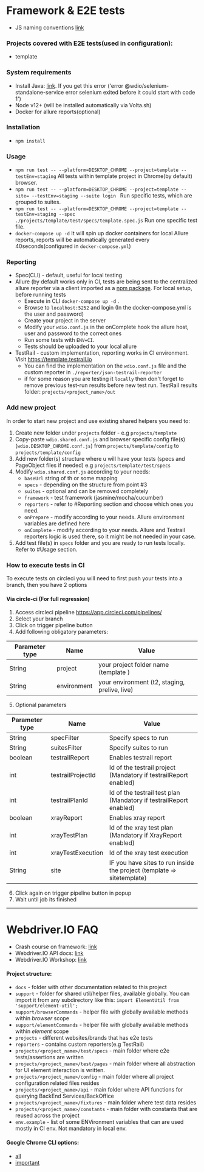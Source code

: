 
# Framework & E2E tests
* JS naming conventions [link](./docs/js-naming-conventions.md)


### Projects covered with E2E tests(used in configuration):
* template

### System requirements
* Install Java: [link](https://www.oracle.com/java/technologies/downloads/#jdk19-mac). If you get this error ('error @wdio/selenium-standalone-service error selenium exited before it could start with code 1')
* Node v12+ (will be installed automatically via Volta.sh)
* Docker for allure reports(optional)
### Installation
* `npm install`

### Usage
* `npm run test -- --platform=DESKTOP_CHROME --project=template --testEnv=staging` All tests within template project in Chrome(by default) browser.
* `npm run test -- --platform=DESKTOP_CHROME --project=template --site= --testEnv=staging --suite login ` Run specific tests, which are grouped to suites.
* `npm run test -- --platform=DESKTOP_CHROME --project=template --testEnv=staging --spec ./projects/template/test/specs/template.spec.js` Run one specific test file.
* `docker-compose up -d` It will spin up docker containers for local Allure reports, reports will be automatically generated every 40seconds(configured in `docker-compose.yml`)

### Reporting
* Spec(CLI) - default, useful for local testing
* Allure (by default works only in CI, tests are being sent to the centralized allure reporter
via a client imported as a [npm package](https://www.npmjs.com/package/allure-service-client). For local setup, before running tests
  * Execute in CLI `docker-compose up -d` .
  * Browse to `localhost:5252` and login (In the docker-compose.yml is the user and password)
  * Create your project in the server 
  * Modify your `wdio.conf.js` in the onComplete hook the allure host, user and password to the correct ones 
  * Run some tests with `ENV=CI`.
  * Tests should be uploaded to your local allure
* TestRail - custom implementation, reporting works in CI environment. Visit https://template.testrail.io
  * You can find the implementation on the `wdio.conf.js` file and the custom reporter in `./reporter/json-testrail-reporter`
  * if for some reason you are testing it `locally` then don't forget to remove previous test-run results before new test run. TestRail results folder: `projects/<project_name>/out`

### Add new project
In order to start new project and use existing shared helpers you need to:
1. Create new folder under `projects` folder - e.g `projects/template`
2. Copy-paste `wdio.shared.conf.js` and browser specific config file(s) (`wdio.DESKTOP_CHROME.conf.js`) from `projects/template/config` to `projects/template/config`
3. Add new folder(s) structure where u will have your tests (specs and PageObject files if needed) e.g `projects/template/test/specs`
4. Modify `wdio.shared.conf.js` according to your needs:
   * `baseUrl` string of th or some mapping
   * `specs` - depending on the structure from point #3
   * `suites` - optional and can be removed completely
   * `framework` - test framework (jasmine/mocha/cucumber)
   * `reporters` - refer to #Reporting section and choose which ones you need.
   * `onPrepare` - modify according to your needs. Allure environment variables are defined here
   * `onComplete` - modify according to your needs. Allure and Testrail reporters logic is used there, so it might be not needed in your case.
5. Add test file(s) in `specs` folder and you are ready to run tests locally. Refer to #Usage section.

### How to execute tests in CI 

To execute tests on circleci you will need to first push your tests into a branch, then you have 2 options
#### Via circle-ci (For full regression) 
1. Access circleci pipeline https://app.circleci.com/pipelines/
2. Select your branch 
3. Click on trigger pipeline button
4. Add following obligatory parameters:
   
| Parameter type | Name        | Value                                                                           |
|----------------|-------------|---------------------------------------------------------------------------------|
| String         | project     | your project folder name (template )                                            |
| String         | environment | your environment (t2, staging, prelive, live)                                   |

5. Optional parameters

| Parameter type | Name               | Value                                                                   |
|----------------|--------------------|-------------------------------------------------------------------------|
| String         | specFilter         | Specify specs to run                                                    |
| String         | suitesFilter       | Specify suites to run                                                   |
| boolean        | testrailReport     | Enables testrail report                                                 |
| int            | testrailProjectId  | Id of the testrail project (Mandatory if testrailReport enabled)        |
| int            | testrailPlanId     | Id of the testrail test plan (Mandatory if testrailReport enabled)      |
| boolean        | xrayReport         | Enables xray report                                                     |
| int            | xrayTestPlan       | Id of the xray test plan (Mandatory if XrayReport enabled)              |
| int            | xrayTestExecution  | Id of the xray test execution                                           |
| String         | site               | IF you have sites to run inside the project (template => sitetemplate)  |

6. Click again on trigger pipeline button in popup 
7. Wait until job its finished

---

# Webdriver.IO FAQ
* Crash course on framework: [link](https://youtu.be/RJ2kwpzX8so)
* Webdriver.IO API docs: [link](https://webdriver.io/docs/api)
* Webdriver.IO Workshop: [link](https://github.com/webdriverio/workshop)

#### Project structure:
* `docs` - folder with other documentation related to this project
* `support` - folder for shared util/helper files, available globally. You can import it from any subdirectory like this: `import ElementUtil from 'support/element-util';`
* `support/browserCommands` - helper file with globally available methods within *browser* scope
* `support/elementCommands` - helper file with globally available methods within *element* scope
* `projects` - different websites/brands that has e2e tests
* `reporters` - contains custom reporters(e.g TestRail)
* `projects/<project_name>/test/specs` - main folder where e2e tests/assertions are written
* `projects/<project_name>/test/pages` - main folder where all abstraction for UI element interaction is written.
* `projects/<project_name>/config` - main folder where all project configuration related files resides
* `projects/<project_name>/api` - main folder where API functions for querying BackEnd Services/BackOffice 
* `projects/<project_name>/fixtures` - main folder where test data resides 
* `projects/<project_name>/constants` - main folder with constants that are reused across the project 
* `env.example` - list of some ENVironment variables that can are used mostly in CI env. Not mandatory in local env. 
#### Google Chrome CLI options: 
* [all](https://peter.sh/experiments/chromium-command-line-switches/)
* [important](https://www.ghacks.net/2013/10/06/list-useful-google-chrome-command-line-switches/)
